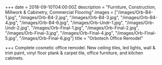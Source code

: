 +++
date = 2018-09-10T04:00:00Z
description = "Furniture, Construction, Millwork & Cabinetry, Commercial Flooring"
images = ["/images/Orb-B4-1.jpg", "/images/Orb-B4-2.jpg", "/images/Orb-B4-3.jpg", "/images/Orb-B4-4.jpg", "/images/Orb-B4-6.jpg", "/images/Orb-Undr-1.jpg", "/images/Orb-Undr-2.jpg", "/images/Orb-Final-1.jpg", "/images/Orb-Final-2.jpg", "/images/Orb-Final-3.jpg", "/images/Orb-Final-4.jpg", "/images/Orb-Final-5.jpg", "/images/Orb-Final-6.jpg"]
title = "Orbotech Office Remodel"

+++
Complete cosmetic office remodel. New ceiling tiles, led lights, wall & trim paint, vinyl floor plank & carpet tile, office furniture, and kitchen cabinets.